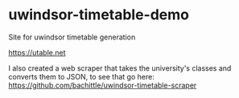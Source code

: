 # uwindsor-timetable-demo
Site for uwindsor timetable generation

https://utable.net

I also created a web scraper that takes the university's classes and converts them to JSON, to see that go here: https://github.com/bachittle/uwindsor-timetable-scraper

